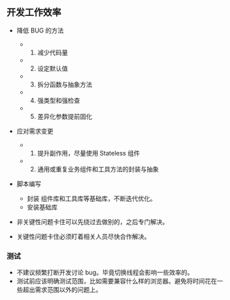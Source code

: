 ## 开发工作效率

- 降低 BUG 的方法
  - 1. 减少代码量
  - 2. 设定默认值
  - 3. 拆分函数与抽象方法
  - 4. 强类型和强检查
  - 5. 差异化参数提前固化

- 应对需求变更
  - 1. 提升副作用，尽量使用 Stateless 组件
  - 2. 通用或重复业务组件和工具方法的封装与抽象

- 脚本编写
  - 封装 组件库和工具库等基础库，不断迭代优化。
  - 安装基础库

- 非关键性问题卡住可以先绕过去做别的，之后专门解决。
- 关键性问题卡住必须盯着相关人员尽快合作解决。

### 测试
- 不建议频繁打断开发讨论 bug。毕竟切换线程会影响一些效率的。
- 测试前应该明确测试范围，比如需要兼容什么样的浏览器。避免将时间花在一些超出需求范围以外的问题上。